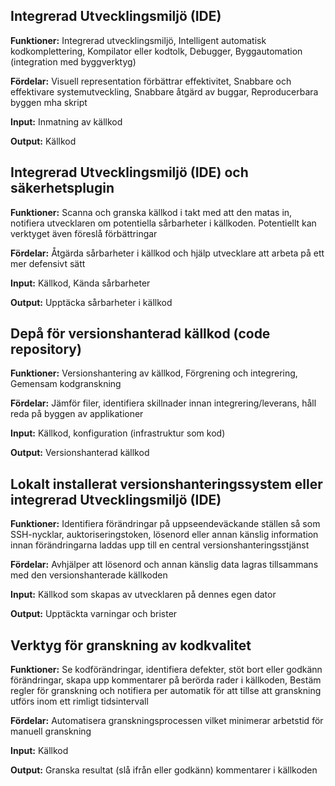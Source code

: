 ## Integrerad Utvecklingsmiljö (IDE)
**Funktioner:**
Integrerad utvecklingsmiljö, Intelligent automatisk kodkomplettering, Kompilator eller kodtolk, Debugger, Byggautomation (integration med byggverktyg)

**Fördelar:**
Visuell representation förbättrar effektivitet, Snabbare och effektivare systemutveckling, Snabbare åtgärd av buggar, Reproducerbara byggen mha skript

**Input:**
Inmatning av källkod 

**Output:**
Källkod

  
## Integrerad Utvecklingsmiljö (IDE) och säkerhetsplugin
**Funktioner:**
Scanna och granska källkod i takt med att den matas in, notifiera utvecklaren om potentiella sårbarheter i källkoden. Potentiellt kan verktyget även föreslå förbättringar

**Fördelar:**
Åtgärda sårbarheter i källkod och hjälp utvecklare att arbeta på ett mer defensivt sätt

**Input:**
Källkod, Kända sårbarheter

**Output:**
Upptäcka sårbarheter i källkod

  
## Depå för versionshanterad källkod (code repository)
**Funktioner:**
Versionshantering av källkod, Förgrening och integrering, Gemensam kodgranskning

**Fördelar:**
Jämför filer, identifiera skillnader innan integrering/leverans, håll reda på byggen av applikationer

**Input:**
Källkod, konfiguration (infrastruktur som kod)

**Output:**
Versionshanterad källkod

  
## Lokalt installerat versionshanteringssystem eller integrerad Utvecklingsmiljö (IDE)
**Funktioner:**
Identifiera förändringar på uppseendeväckande ställen så som SSH-nycklar, auktoriseringstoken, lösenord eller annan känslig information innan förändringarna laddas upp till en central versionshanteringsstjänst

**Fördelar:**
Avhjälper att lösenord och annan känslig data lagras tillsammans med den versionshanterade källkoden

**Input:**
Källkod som skapas av utvecklaren på dennes egen dator 

**Output:**
Upptäckta varningar och brister

  
## Verktyg för granskning av kodkvalitet
**Funktioner:**
Se kodförändringar, identifiera defekter, stöt bort eller godkänn förändringar, skapa upp kommentarer på berörda rader i källkoden, Bestäm regler för granskning och notifiera per automatik för att tillse att granskning utförs inom ett rimligt tidsintervall

**Fördelar:**
Automatisera granskningsprocessen vilket minimerar arbetstid för manuell granskning

**Input:**
Källkod

**Output:**
Granska resultat (slå ifrån eller godkänn) kommentarer i källkoden